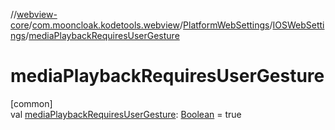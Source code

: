 //[webview-core](../../../../index.md)/[com.mooncloak.kodetools.webview](../../index.md)/[PlatformWebSettings](../index.md)/[IOSWebSettings](index.md)/[mediaPlaybackRequiresUserGesture](media-playback-requires-user-gesture.md)

# mediaPlaybackRequiresUserGesture

[common]\
val [mediaPlaybackRequiresUserGesture](media-playback-requires-user-gesture.md): [Boolean](https://kotlinlang.org/api/latest/jvm/stdlib/kotlin/-boolean/index.html) = true

